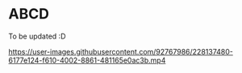 # ABCD
To be updated :D


https://user-images.githubusercontent.com/92767986/228137480-6177e124-f610-4002-8861-481165e0ac3b.mp4

